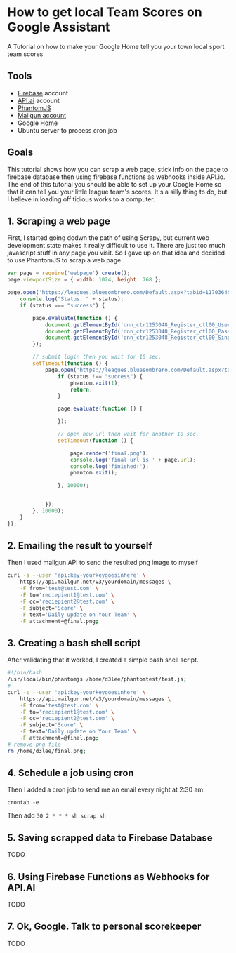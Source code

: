# How to get local Team Scores on Google Assistant
A Tutorial on how to make your Google Home tell you your town local sport team scores

## Tools 

* [Firebase](https://firebase.google.com) account
* [API.ai](https://api.ai) account
* [PhantomJS](http://phantomjs.org/)
* [Mailgun account](https://mailgun.com)
* Google Home
* Ubuntu server to process cron job

## Goals

This tutorial shows how you can scrap a web page, stick info on the page to firebase database then using firebase functions as webhooks inside API.io. The end of this tutorial you should be able to set up your Google Home so that it can tell you your little league team's scores. It's a silly thing to do, but I believe in loading off tidious works to a computer.

## 1. Scraping a web page

First, I started going dodwn the path of using Scrapy, but current web development state makes it really difficult to use it. There are just too much javascript stuff in any page you visit. So I gave up on that idea and decided to use PhantomJS to scrap a web page.

```javascript
var page = require('webpage').create();
page.viewportSize = { width: 1024, height: 768 };

page.open('https://leagues.bluesombrero.com/Default.aspx?tabid=1170364&isLogin=True', function (status) {
    console.log("Status: " + status);
    if (status === "success") {

        page.evaluate(function () {
            document.getElementById('dnn_ctr1253048_Register_ctl00_UserNameTextBox').value = 'username';
            document.getElementById('dnn_ctr1253048_Register_ctl00_Password').value = 'password';
            document.getElementById('dnn_ctr1253048_Register_ctl00_SingInButton').click();
        });

        // submit login then you wait for 10 sec.
        setTimeout(function () {
            page.open('https://leagues.bluesombrero.com/Default.aspx?tabid=1171103&subctl=teamcalendar&teamid=124033#/schedule', function (status) {
                if (status !== "success") {
                    phantom.exit(1);
                    return;
                }

                page.evaluate(function () {

                });

                // open new url then wait for another 10 sec.
                setTimeout(function () {

                    page.render('final.png');
                    console.log('final url is ' + page.url);
                    console.log('finished!');
                    phantom.exit();

                }, 10000);


            });
        }, 10000);
    }
});
```

## 2. Emailing the result to yourself

Then I used mailgun API to send the resulted png image to myself

```bash
curl -s --user 'api:key-yourkeygoesinhere' \
    https://api.mailgun.net/v3/yourdomain/messages \
    -F from='test@test.com' \
    -F to='reciepient1@test.com' \
    -F cc='reciepient2@test.com' \
    -F subject='Score' \
    -F text='Daily update on Your Team' \
    -F attachment=@final.png;
```

## 3. Creating a bash shell script

After validating that it worked, I created a simple bash shell script.

```bash
#!/bin/bash
/usr/local/bin/phantomjs /home/d3lee/phantomtest/test.js;
#
curl -s --user 'api:key-yourkeygoesinhere' \
    https://api.mailgun.net/v3/yourdomain/messages \
    -F from='test@test.com' \
    -F to='reciepient1@test.com' \
    -F cc='reciepient2@test.com' \
    -F subject='Score' \
    -F text='Daily update on Your Team' \
    -F attachment=@final.png;
# remove png file
rm /home/d3lee/final.png;
```

## 4. Schedule a job using cron

Then I added a cron job to send me an email every night at 2:30 am.

`crontab -e`

Then add
`30 2 * * * sh scrap.sh`

## 5. Saving scrapped data to Firebase Database

TODO

## 6. Using Firebase Functions as Webhooks for API.AI

TODO

## 7. Ok, Google. Talk to personal scorekeeper

TODO
